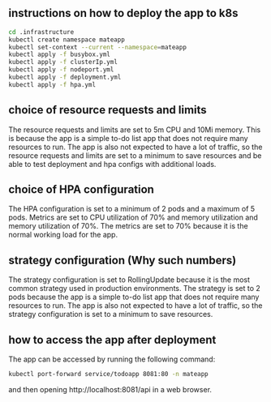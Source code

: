 ## instructions on how to deploy the app to k8s
``` bash
cd .infrastructure
kubectl create namespace mateapp
kubectl set-context --current --namespace=mateapp
kubectl apply -f busybox.yml
kubectl apply -f clusterIp.yml
kubectl apply -f nodeport.yml
kubectl apply -f deployment.yml
kubectl apply -f hpa.yml
```

## choice of resource requests and limits
The resource requests and limits are set to 5m CPU and 10Mi memory. This is because the 
app is a simple to-do list app that does not require many resources to run. The app is 
also not expected to have a lot of traffic, so the resource requests and limits are set to 
a minimum to save resources and be able to test deployment and hpa configs with additional
loads.

## choice of HPA configuration
The HPA configuration is set to a minimum of 2 pods and a maximum of 5 pods. Metrics are
set to CPU utilization of 70% and memory utilization and memory utilization of 70%. The
metrics are set to 70% because it is the normal working load for the app.

## strategy configuration (Why such numbers)
The strategy configuration is set to RollingUpdate because it is the most common strategy 
used in production environments. The strategy is set to 2 pods because the app is a simple 
to-do list app that does not require many resources to run. The app is also not expected to 
have a lot of traffic, so the strategy configuration is set to a minimum to save resources.

## how to access the app after deployment
The app can be accessed by running the following command:
``` bash
kubectl port-forward service/todoapp 8081:80 -n mateapp
```
and then opening http://localhost:8081/api in a web browser.
